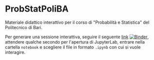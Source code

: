 # ProbStatPoliBA
Materiale didattico interattivo per il corso di "Probabilità e Statistica" del Politecnico di Bari.

Per generare una sessione interattiva, seguire il seguente [link](https://mybinder.org/v2/gh/orlandopoliba/ProbStatPoliBA/HEAD) [![Binder](https://mybinder.org/badge_logo.svg)](https://mybinder.org/v2/gh/orlandopoliba/ProbStatPoliBA/HEAD), attendere qualche secondo per l'apertura di JupyterLab, entrare nella cartella `notebook` e scegliere il file in formato `.ipynb` con cui si vuole interagire.


